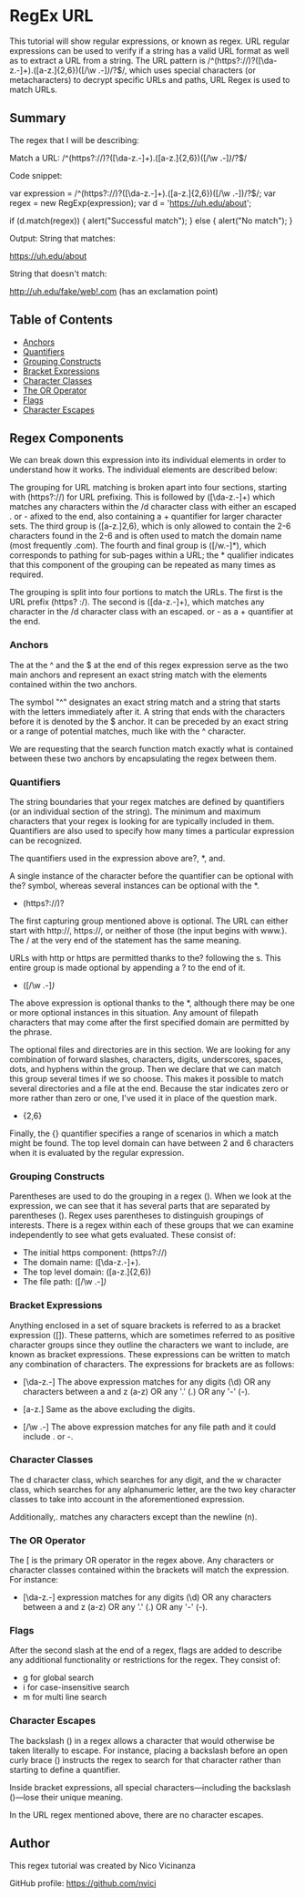 # RegEx URL 

This tutorial will show regular expressions, or known as regex. URL regular expressions can be used to verify if a string has a valid URL format as well as to extract a URL from a string. The URL pattern is /^(https?:\/\/)?([\da-z\.-]+)\.([a-z\.]{2,6})([\/\w \.-]*)*\/?$/, which uses special characters (or metacharacters) to decrypt specific URLs and paths, URL Regex is used to match URLs.

## Summary

The regex that I will be describing:

Match a URL: /^(https?:\/\/)?([\da-z\.-]+)\.([a-z\.]{2,6})([\/\w \.-]*)*\/?$/

Code snippet:

var expression = /^(https?://)?([\da-z.-]+).([a-z.]{2,6})([/\w .-])/?$/; var regex = new RegExp(expression); var d = 'https://uh.edu/about';

if (d.match(regex)) { alert("Successful match"); } else { alert("No match"); }

Output: String that matches:

https://uh.edu/about

String that doesn't match:

http://uh.edu/fake/web!.com (has an exclamation point)

## Table of Contents

- [Anchors](#anchors)
- [Quantifiers](#quantifiers)
- [Grouping Constructs](#grouping-constructs)
- [Bracket Expressions](#bracket-expressions)
- [Character Classes](#character-classes)
- [The OR Operator](#the-or-operator)
- [Flags](#flags)
- [Character Escapes](#character-escapes)

## Regex Components
We can break down this expression into its individual elements in order to understand how it works. The individual elements are described below:

The grouping for URL matching is broken apart into four sections, starting with (https?:\/\/) for URL prefixing. This is followed by ([\da-z\.-]+) which matches any characters within the /d character class with either an escaped . or - afixed to the end, also containing a + quantifier for larger character sets. The third group is ([a-z.]2,6), which is only allowed to contain the 2-6 characters found in the 2-6 and is often used to match the domain name (most frequently .com). The fourth and final group is ([/w.-]*), which corresponds to pathing for sub-pages within a URL; the * qualifier indicates that this component of the grouping can be repeated as many times as required.

The grouping is split into four portions to match the URLs. The first is the URL prefix (https? :/). The second is ([da-z.-]+), which matches any character in the /d character class with an escaped. or - as a + quantifier at the end.


### Anchors
The at the ^ and the $ at the end of this regex expression serve as the two main anchors and represent an exact string match with the elements contained within the two anchors.

The symbol "^" designates an exact string match and a string that starts with the letters immediately after it. A string that ends with the characters before it is denoted by the $ anchor. It can be preceded by an exact string or a range of potential matches, much like with the ^ character.

We are requesting that the search function match exactly what is contained between these two anchors by encapsulating the regex between them.

### Quantifiers
The string boundaries that your regex matches are defined by quantifiers (or an individual section of the string). The minimum and maximum characters that your regex is looking for are typically included in them. Quantifiers are also used to specify how many times a particular expression can be recognized.

The quantifiers used in the expression above are?, *, and.

A single instance of the character before the quantifier can be optional with the? symbol, whereas several instances can be optional with the *.

- (https?:\/\/)?

The first capturing group mentioned above is optional. The URL can either start with http://, https://, or neither of those (the input begins with www.). The / at the very end of the statement has the same meaning.

URLs with http or https are permitted thanks to the? following the s. This entire group is made optional by appending a ? to the end of it.

- ([\/\w \.-]*)*

The above expression is optional thanks to the *, although there may be one or more optional instances in this situation. Any amount of filepath characters that may come after the first specified domain are permitted by the phrase.

The optional files and directories are in this section. We are looking for any combination of forward slashes, characters, digits, underscores, spaces, dots, and hyphens within the group. Then we declare that we can match this group several times if we so choose. This makes it possible to match several directories and a file at the end. Because the star indicates zero or more rather than zero or one, I've used it in place of the question mark.

- {2,6}

Finally, the {} quantifier specifies a range of scenarios in which a match might be found. The top level domain can have between 2 and 6 characters when it is evaluated by the regular expression.

### Grouping Constructs
Parentheses are used to do the grouping in a regex (). When we look at the expression, we can see that it has several parts that are separated by parentheses (). Regex uses parentheses to distinguish groupings of interests. There is a regex within each of these groups that we can examine independently to see what gets evaluated. These consist of:

- The initial https component: (https?:\/\/)
- The domain name: ([\da-z.-]+)\.
- The top level domain: ([a-z\.]{2,6})
- The file path: ([\/\w \.-]*)*

### Bracket Expressions
Anything enclosed in a set of square brackets is referred to as a bracket expression ([]). These patterns, which are sometimes referred to as positive character groups since they outline the characters we want to include, are known as bracket expressions. These expressions can be written to match any combination of characters. The expressions for brackets are as follows:

- [\da-z\.-]
The above expression matches for any digits (\d) OR any characters between a and z (a-z) OR any '.' (\.) OR any '-' (-).

- [a-z\.]
Same as the above excluding the digits.

- [\/\w \.-]
The above expression matches for any file path and it could include . or -.

### Character Classes
The d character class, which searches for any digit, and the w character class, which searches for any alphanumeric letter, are the two key character classes to take into account in the aforementioned expression.

Additionally,. matches any characters except than the newline (n).

### The OR Operator
The [ is the primary OR operator in the regex above. Any characters or character classes contained within the brackets will match the expression. For instance:

- [\da-z\.-] expression matches for any digits (\d) OR any characters between a and z (a-z) OR any '.' (\.) OR any '-' (-).

### Flags
After the second slash at the end of a regex, flags are added to describe any additional functionality or restrictions for the regex. They consist of:

- g for global search
- i for case-insensitive search
- m for multi line search

### Character Escapes

The backslash () in a regex allows a character that would otherwise be taken literally to escape. For instance, placing a backslash before an open curly brace () instructs the regex to search for that character rather than starting to define a quantifier.

Inside bracket expressions, all special characters—including the backslash ()—lose their unique meaning.

In the URL regex mentioned above, there are no character escapes.

## Author

This regex tutorial was created by Nico Vicinanza 

GitHub profile: https://github.com/nvici 
